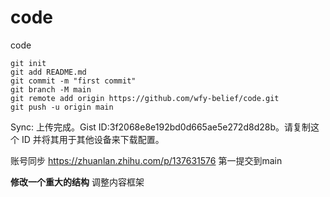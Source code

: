# code

code

```git
git init
git add README.md
git commit -m "first commit"
git branch -M main
git remote add origin https://github.com/wfy-belief/code.git
git push -u origin main
```

Sync: 上传完成。Gist ID:3f2068e8e192bd0d665ae5e272d8d28b。请复制这个 ID 并将其用于其他设备来下载配置。

账号同步 <https://zhuanlan.zhihu.com/p/137631576>
第一提交到main

**修改一个重大的结构**
调整内容框架
